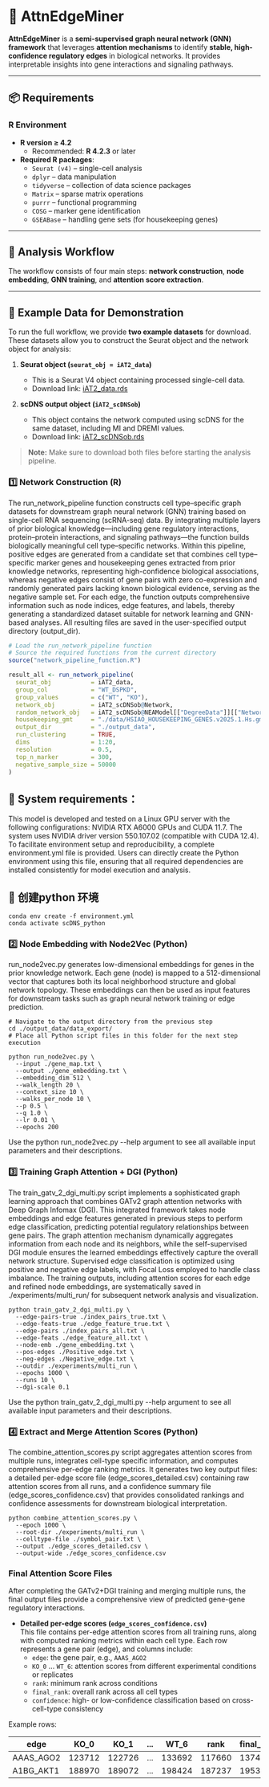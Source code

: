 # 🌟 AttnEdgeMiner

**AttnEdgeMiner** is a **semi-supervised graph neural network (GNN) framework** that leverages **attention mechanisms** to identify **stable, high-confidence regulatory edges** in biological networks. It provides interpretable insights into gene interactions and signaling pathways.  

---

## 📦 Requirements

### R Environment

- **R version ≥ 4.2**  
  - Recommended: **R 4.2.3** or later  
- **Required R packages**:  
  - `Seurat (v4)` – single-cell analysis  
  - `dplyr` – data manipulation  
  - `tidyverse` – collection of data science packages  
  - `Matrix` – sparse matrix operations  
  - `purrr` – functional programming  
  - `COSG` – marker gene identification  
  - `GSEABase` – handling gene sets (for housekeeping genes)

---

## 🔹 Analysis Workflow

The workflow consists of four main steps: **network construction**, **node embedding**, **GNN training**, and **attention score extraction**.

---

## 🔹 Example Data for Demonstration

To run the full workflow, we provide **two example datasets** for download. These datasets allow you to construct the Seurat object and the network object for analysis:

1. **Seurat object (`seurat_obj = iAT2_data`)**  
   - This is a Seurat V4 object containing processed single-cell data.  
   - Download link: [iAT2_data.rds](#)  

2. **scDNS output object (`iAT2_scDNSob`)**  
   - This object contains the network computed using scDNS for the same dataset, including MI and DREMI values.  
   - Download link: [iAT2_scDNSob.rds](#)  

> **Note:** Make sure to download both files before starting the analysis pipeline.

### 1️⃣ Network Construction (R)

The run_network_pipeline function constructs cell type–specific graph datasets for downstream graph neural network (GNN) training based on single-cell RNA sequencing (scRNA-seq) data. By integrating multiple layers of prior biological knowledge—including gene regulatory interactions, protein–protein interactions, and signaling pathways—the function builds biologically meaningful cell type–specific networks. Within this pipeline, positive edges are generated from a candidate set that combines cell type–specific marker genes and housekeeping genes extracted from prior knowledge networks, representing high-confidence biological associations, whereas negative edges consist of gene pairs with zero co-expression and randomly generated pairs lacking known biological evidence, serving as the negative sample set. For each edge, the function outputs comprehensive information such as node indices, edge features, and labels, thereby generating a standardized dataset suitable for network learning and GNN-based analyses. All resulting files are saved in the user-specified output directory (output_dir).

```r
# Load the run_network_pipeline function
# Source the required functions from the current directory
source("network_pipeline_function.R")

result_all <- run_network_pipeline(
  seurat_obj           = iAT2_data,
  group_col            = "WT_DSPKD",
  group_values         = c("WT", "KO"),
  network_obj          = iAT2_scDNSob@Network,
  random_network_obj   = iAT2_scDNSob@NEAModel[["DegreeData"]][["Network"]],
  housekeeping_gmt     = "./data/HSIAO_HOUSEKEEPING_GENES.v2025.1.Hs.gmt",
  output_dir           = "./output_data",
  run_clustering       = TRUE,
  dims                 = 1:20,
  resolution           = 0.5,
  top_n_marker         = 300,
  negative_sample_size = 50000
)
```
## 🔹 System requirements：

This model is developed and tested on a Linux GPU server with the following configurations: NVIDIA RTX A6000 GPUs and CUDA 11.7. The system uses NVIDIA driver version 550.107.02 (compatible with CUDA 12.4).
To facilitate environment setup and reproducibility, a complete environment.yml file is provided. Users can directly create the Python environment using this file, ensuring that all required dependencies are installed consistently for model execution and analysis.

## 🔹 创建python 环境
```
conda env create -f environment.yml
conda activate scDNS_python
```


### 2️⃣ Node Embedding with Node2Vec (Python)

run_node2vec.py generates low-dimensional embeddings for genes in the prior knowledge network. Each gene (node) is mapped to a 512-dimensional vector that captures both its local neighborhood structure and global network topology. These embeddings can then be used as input features for downstream tasks such as graph neural network training or edge prediction.

```
# Navigate to the output directory from the previous step
cd ./output_data/data_export/
# Place all Python script files in this folder for the next step execution

python run_node2vec.py \
  --input ./gene_map.txt \
  --output ./gene_embedding.txt \
  --embedding_dim 512 \
  --walk_length 20 \
  --context_size 10 \
  --walks_per_node 10 \
  --p 0.5 \
  --q 1.0 \
  --lr 0.01 \
  --epochs 200
```
Use the python run_node2vec.py --help argument to see all available input parameters and their descriptions.

### 3️⃣ Training Graph Attention + DGI (Python)

The train_gatv_2_dgi_multi.py script implements a sophisticated graph learning approach that combines GATv2 graph attention networks with Deep Graph Infomax (DGI). This integrated framework takes node embeddings and edge features generated in previous steps to perform edge classification, predicting potential regulatory relationships between gene pairs. The graph attention mechanism dynamically aggregates information from each node and its neighbors, while the self-supervised DGI module ensures the learned embeddings effectively capture the overall network structure. Supervised edge classification is optimized using positive and negative edge labels, with Focal Loss employed to handle class imbalance. The training outputs, including attention scores for each edge and refined node embeddings, are systematically saved in ./experiments/multi_run/ for subsequent network analysis and visualization.


```
python train_gatv_2_dgi_multi.py \
  --edge-pairs-true ./index_pairs_true.txt \
  --edge-feats-true ./edge_feature_true.txt \
  --edge-pairs ./index_pairs_all.txt \
  --edge-feats ./edge_feature_all.txt \
  --node-emb ./gene_embedding.txt \
  --pos-edges ./Positive_edge.txt \
  --neg-edges ./Negative_edge.txt \
  --outdir ./experiments/multi_run \
  --epochs 1000 \
  --runs 10 \
  --dgi-scale 0.1
```
Use the python train_gatv_2_dgi_multi.py --help argument to see all available input parameters and their descriptions.
### 4️⃣ Extract and Merge Attention Scores (Python)

The combine_attention_scores.py script aggregates attention scores from multiple runs, integrates cell-type specific information, and computes comprehensive per-edge ranking metrics. It generates two key output files: a detailed per-edge score file (edge_scores_detailed.csv) containing raw attention scores from all runs, and a confidence summary file (edge_scores_confidence.csv) that provides consolidated rankings and confidence assessments for downstream biological interpretation.

```
python combine_attention_scores.py \
  --epoch 1000 \
  --root-dir ./experiments/multi_run \
  --celltype-file ./symbol_pair.txt \
  --output ./edge_scores_detailed.csv \
  --output-wide ./edge_scores_confidence.csv
```

### Final Attention Score Files

After completing the GATv2+DGI training and merging multiple runs, the final output files provide a comprehensive view of predicted gene-gene regulatory interactions.

- **Detailed per-edge scores (`edge_scores_confidence.csv`)**  
  This file contains per-edge attention scores from all training runs, along with computed ranking metrics within each cell type. Each row represents a gene pair (edge), and columns include:
  - `edge`: the gene pair, e.g., `AAAS_AGO2`
  - `KO_0` … `WT_6`: attention scores from different experimental conditions or replicates
  - `rank`: minimum rank across conditions
  - `final_rank`: overall rank across all cell types
  - `confidence`: high- or low-confidence classification based on cross-cell-type consistency

Example rows:

| edge       | KO_0   | KO_1   | ... | WT_6   | rank   | final_rank | confidence      |
|------------|--------|--------|-----|--------|--------|------------|----------------|
| AAAS_AGO2  | 123712 | 122726 | ... | 133692 | 117660 | 137408     | High_confidence |
| A1BG_AKT1  | 188970 | 189072 | ... | 198424 | 187237 | 195399     | Low_confidence  |





